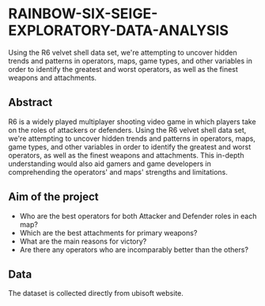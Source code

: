 # RAINBOW-SIX-SEIGE-EXPLORATORY-DATA-ANALYSIS
Using the R6 velvet shell data set, we're attempting to uncover hidden trends and patterns in operators, maps, game types, and other variables in order to identify the greatest and worst operators, as well as the finest weapons and attachments.

## Abstract
R6 is a widely played multiplayer shooting video game in which players take on the roles of attackers or defenders. Using the R6 velvet shell data set, we're attempting to uncover hidden trends and patterns in operators, maps, game types, and other variables in order to identify the greatest and worst operators, as well as the finest weapons and attachments. This in-depth understanding would also aid gamers and game developers in comprehending the operators' and maps' strengths and limitations.

## Aim of the project
* Who are the best operators for both Attacker and Defender roles in each map?
* Which are the best attachments for primary weapons?
* What are the main reasons for victory?
* Are there any operators who are incomparably better than the others?

## Data
The dataset is collected directly from ubisoft website.
